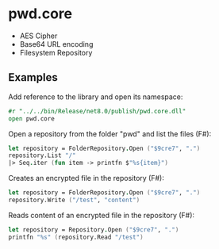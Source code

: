 ﻿# pwd.core

- AES Cipher
- Base64 URL encoding
- Filesystem Repository

## Examples

Add reference to the library and open its namespace:

```fsharp
#r "../../bin/Release/net8.0/publish/pwd.core.dll"
open pwd.core
```

Open a repository from the folder "pwd" and list the files (F#):

```fsharp
let repository = FolderRepository.Open ("$9cre7", ".")
repository.List "/" 
|> Seq.iter (fun item -> printfn $"%s{item}")
```

Creates an encrypted file in the repository (F#):

```fsharp
let repository = FolderRepository.Open ("$9cre7", ".")
repository.Write ("/test", "content") 
```

Reads content of an encrypted file in the repository (F#):

```fsharp
let repository = Repository.Open ("$9cre7", ".")
printfn "%s" (repository.Read "/test")
```
